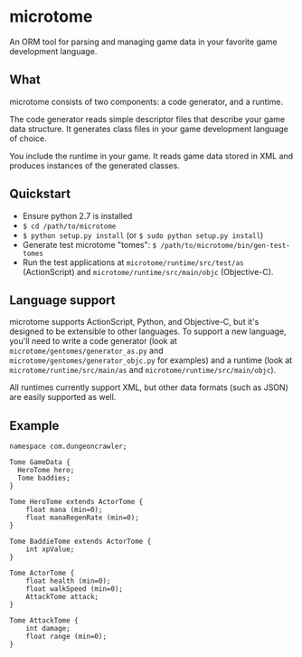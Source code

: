 microtome
=========

An ORM tool for parsing and managing game data in your favorite game development language.

## What

microtome consists of two components: a code generator, and a runtime.

The code generator reads simple descriptor files that describe your game data structure. It generates class files in your game development language of choice.

You include the runtime in your game. It reads game data stored in XML and produces instances of the generated classes.

## Quickstart

* Ensure python 2.7 is installed
* `$ cd /path/to/microtome`
* `$ python setup.py install` (or `$ sudo python setup.py install`)
* Generate test microtome "tomes": `$ /path/to/microtome/bin/gen-test-tomes`
* Run the test applications at  `microtome/runtime/src/test/as` (ActionScript) and `microtome/runtime/src/main/objc` (Objective-C).

## Language support

microtome supports ActionScript, Python, and Objective-C, but it's designed to be extensible to other languages. To support a new language, you'll need to write a code generator (look at ```microtome/gentomes/generator_as.py``` and ```microtome/gentomes/generator_objc.py``` for examples) and a runtime (look at ```microtome/runtime/src/main/as``` and ```microtome/runtime/src/main/objc```).

All runtimes currently support XML, but other data formats (such as JSON) are easily supported as well.

## Example

```
namespace com.dungeoncrawler;

Tome GameData {
  HeroTome hero;
  Tome baddies;
}

Tome HeroTome extends ActorTome {
    float mana (min=0);
    float manaRegenRate (min=0);
}

Tome BaddieTome extends ActorTome {
    int xpValue;
}

Tome ActorTome {
    float health (min=0);
    float walkSpeed (min=0);
    AttackTome attack;
}

Tome AttackTome {
    int damage;
    float range (min=0);
}

```

